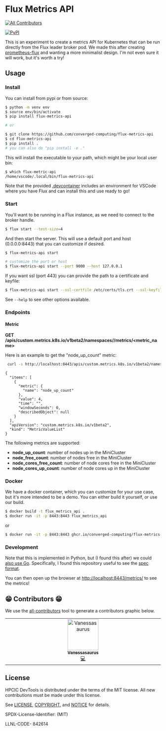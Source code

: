 # Flux Metrics API

<!-- ALL-CONTRIBUTORS-BADGE:START - Do not remove or modify this section -->
[![All Contributors](https://img.shields.io/badge/all_contributors-1-orange.svg?style=flat-square)](#contributors-)
<!-- ALL-CONTRIBUTORS-BADGE:END -->
[![PyPI](https://img.shields.io/pypi/v/flux-metrics-api)](https://pypi.org/project/flux-metrics-api/)

This is an experiment to create a metrics API for Kubernetes that can be run directly from the Flux
leader broker pod. We made this after creating [prometheus-flux](https://github.com/converged-computing/prometheus-flux)
and wanting a more minimalist design. I'm not even sure it will work, but it's worth a try!

## Usage

### Install

You can install from pypi or from source:

```bash
$ python -m venv env
$ source env/bin/activate
$ pip install flux-metrics-api

# or

$ git clone https://github.com/converged-computing/flux-metrics-api
$ cd flux-metrics-api
$ pip install .
# you can also do "pip install -e ."
```

This will install the executable to your path, which might be your local user bin:

```bash
$ which flux-metric-api
/home/vscode/.local/bin/flux-metrics-api
```

Note that the provided [.devcontainer](.devcontainer) includes an environment for VSCode where you have Flux
and can install this and use ready to go!

### Start

You'll want to be running in a Flux instance, as we need to connect to the broker handle.

```bash
$ flux start --test-size=4
```

And then start the server. This will use a default port and host (0.0.0.0:8443) that you can customize
if desired.

```bash
$ flux-metrics-api start

# customize the port or host
$ flux-metrics-api start --port 9000 --host 127.0.0.1
```

If you want ssl (port 443) you can provide the path to a certificate and keyfile:

```bash
$ flux-metrics-api start --ssl-certfile /etc/certs/tls.crt --ssl-keyfile /etc/certs/tls.key
```

See `--help` to see other options available.

### Endpoints

#### Metric

**GET /apis/custom.metrics.k8s.io/v1beta2/namespaces/<namespace>/metrics/<metric_name>**

Here is an example to get the "node_up_count" metric:

```bash
 curl -s http://localhost:8443/apis/custom.metrics.k8s.io/v1beta2/namespaces/flux-operator/metrics/node_up_count | jq
```
```console
{
  "items": [
    {
      "metric": {
        "name": "node_up_count"
      },
      "value": 4,
      "time": "",
      "windowSeconds": 0,
      "describedObject": null
    }
  ],
  "apiVersion": "custom.metrics.k8s.io/v1beta2",
  "kind": "MetricValueList"
}
```

The following metrics are supported:

 - **node_up_count**: number of nodes up in the MiniCluster
 - **node_free_count**: number of nodes free in the MiniCluster
 - **node_cores_free_count**: number of node cores free in the MiniCluster
 - **node_cores_up_count**: number of node cores up in the MiniCluster

### Docker

We have a docker container, which you can customize for your use case, but it's more intended to
be a demo. You can either build it yourself, or use our build.

```bash
$ docker build -t flux_metrics_api .
$ docker run -it -p 8443:8443 flux_metrics_api
```
or

```bash
$ docker run -it -p 8443:8443 ghcr.io/converged-computing/flux-metrics-api
```

### Development

Note that this is implemented in Python, but (I found this after) we could [also use Go](https://github.com/kubernetes-sigs/custom-metrics-apiserver).
Specifically, I found this repository useful to see the [spec format](https://github.com/kubernetes-sigs/custom-metrics-apiserver/blob/master/pkg/generated/openapi/custommetrics/zz_generated.openapi.go).

You can then open up the browser at [http://localhost:8443/metrics/](http://localhost:8443/metrics) to see
the metrics!

## 😁️ Contributors 😁️

We use the [all-contributors](https://github.com/all-contributors/all-contributors)
tool to generate a contributors graphic below.

<!-- ALL-CONTRIBUTORS-LIST:START - Do not remove or modify this section -->
<!-- prettier-ignore-start -->
<!-- markdownlint-disable -->
<table>
  <tbody>
    <tr>
      <td align="center" valign="top" width="14.28%"><a href="https://vsoch.github.io"><img src="https://avatars.githubusercontent.com/u/814322?v=4?s=100" width="100px;" alt="Vanessasaurus"/><br /><sub><b>Vanessasaurus</b></sub></a><br /><a href="https://github.com/converged-computing/flux-metrics-api/commits?author=vsoch" title="Code">💻</a></td>
    </tr>
  </tbody>
</table>

<!-- markdownlint-restore -->
<!-- prettier-ignore-end -->

<!-- ALL-CONTRIBUTORS-LIST:END -->

## License

HPCIC DevTools is distributed under the terms of the MIT license.
All new contributions must be made under this license.

See [LICENSE](https://github.com/converged-computing/flux-metrics-api/blob/main/LICENSE),
[COPYRIGHT](https://github.com/converged-computing/flux-metrics-api/blob/main/COPYRIGHT), and
[NOTICE](https://github.com/converged-computing/flux-metrics-api/blob/main/NOTICE) for details.

SPDX-License-Identifier: (MIT)

LLNL-CODE- 842614
